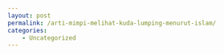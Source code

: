 ```yaml
---
layout: post
permalink: /arti-mimpi-melihat-kuda-lumping-menurut-islam/
categories:
    - Uncategorized
---
```


